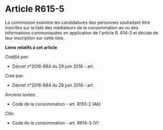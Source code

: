 # Article R615-5

La commission examine les candidatures des personnes souhaitant être inscrites sur la liste des médiateurs de la consommation
au vu des informations communiquées en application de l'article R. 614-3 et décide de leur inscription sur cette liste.

**Liens relatifs à cet article**

_Codifié par_:

  - Décret n°2016-884 du 29 juin 2016 - art.

_Créé par_:

  - Décret n°2016-884 du 29 juin 2016 - art.

_Anciens textes_:

  - Code de la consommation - art. R155-2 (Ab)

_Cite_:

  - Code de la consommation - art. R614-3 (V)

